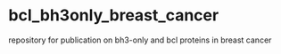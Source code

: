 # bcl_bh3only_breast_cancer
repository for publication on bh3-only and bcl proteins in breast cancer 
